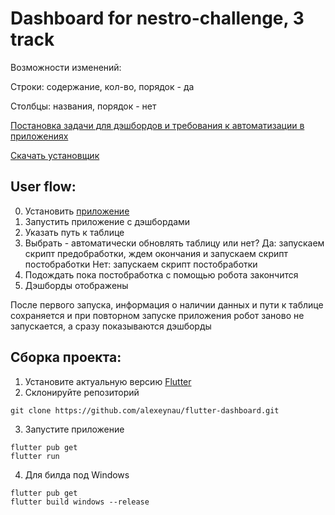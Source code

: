 # Dashboard for nestro-challenge, 3 track

Возможности изменений:

Строки: содержание, кол-во, порядок - да 

Столбцы: названия, порядок - нет

[Постановка задачи для дэшбордов и требования к автоматизации в приложениях](https://autumn-athlete-fea.notion.site/b0f7889d5f774bfea0f683e0ef71b654?pvs=4)

[Скачать установщик](https://github.com/alexeynau/flutter-dashboard/releases/tag/v0.0.3)
## User flow:
0) Установить [приложение](https://github.com/alexeynau/flutter-dashboard/releases/tag/v0.0.3)
1) Запустить приложение с дэшбордами
2) Указать путь к таблице
3) Выбрать - автоматически обновлять таблицу или нет?
Да: запускаем скрипт предобработки, ждем окончания и запускаем скрипт постобработки 
Нет: запускаем скрипт постобработки
4) Подождать пока постобработка с помощью робота закончится
5) Дэшборды отображены

После первого запуска, информация о наличии данных и пути к таблице сохраняется и при повторном запуске приложения робот заново не запускается, а сразу показываются дэшборды


## Сборка проекта:
1) Установите актуальную версию [Flutter](https://docs.flutter.dev/get-started/install)
2) Склонируйте репозиторий
```shell
git clone https://github.com/alexeynau/flutter-dashboard.git
```
3) Запустите приложение
```shell
flutter pub get
flutter run
```
4) Для билда под Windows
```shell
flutter pub get
flutter build windows --release
```


